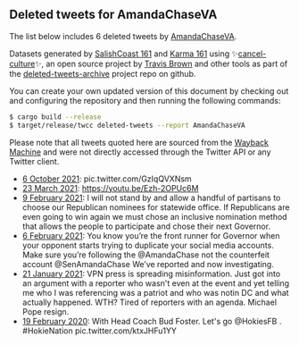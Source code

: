 ## Deleted tweets for AmandaChaseVA

The list below includes 6 deleted tweets by
[AmandaChaseVA](https://twitter.com/AmandaChaseVA).



Datasets generated by [SalishCoast 161](https://twitter.com/SalishCoastA) and [Karma 161](https://twitter.com/KarmaOneSixOne)
using ✨[cancel-culture](https://github.com/travisbrown/cancel-culture)✨, an open source project by [Travis Brown](https://twitter.com/travisbrown) 
and other tools as part of the [deleted-tweets-archive](https://github.com/salcoast/deleted-tweets-archive/) project repo on github.

You can create your own updated version of this document by checking out and configuring the
repository and then running the following commands:

```bash
$ cargo build --release
$ target/release/twcc deleted-tweets --report AmandaChaseVA
```

Please note that all tweets quoted here are sourced from the
[Wayback Machine](https://web.archive.org) and were not directly accessed through the Twitter API or
any Twitter client.

* [ 6 October 2021](https://web.archive.org/web/20211006161513/https://twitter.com/AmandaChaseVA/status/1445782673167831047): pic.twitter.com/GzIqQVXNsm
* [23 March 2021](https://web.archive.org/web/20210323233411/https://twitter.com/AmandaChaseVA/status/1374504725672910853): https://youtu.be/Ezh-2OPUc6M
* [ 9 February 2021](https://web.archive.org/web/20210209193224/https://twitter.com/AmandaChaseVA/status/1359223603158339584): I will not stand by and allow a handful of partisans to choose our Republican nominees for statewide office.  If Republicans are even going to win again we must chose an inclusive nomination method that allows the people to participate and chose their next Governor.
* [ 6 February 2021](https://web.archive.org/web/20210206163120/https://twitter.com/AmandaChaseVA/status/1358090858021715968): You know you’re the front runner for Governor when your opponent starts trying to duplicate your social media accounts.  Make sure you’re following the  @AmandaChase  not the counterfeit account  @SenAmandaChase   We’ve reported and now investigating.
* [21 January 2021](https://web.archive.org/web/20210121033526/https://twitter.com/AmandaChaseVA/status/1352097204723453952): VPN press is spreading misinformation.  Just got into an argument with a reporter who wasn't even at the event and yet telling me who I was referencing was a patriot and who was notin DC and what actually happened.  WTH?  Tired of reporters with an agenda.  Michael Pope resign.
* [19 February 2020](https://web.archive.org/web/20200219185331/https://twitter.com/AmandaChaseVA/status/1230200778138226688): With Head Coach Bud Foster. Let's go  @HokiesFB .  #HokieNation  pic.twitter.com/ktxJHFu1YY

